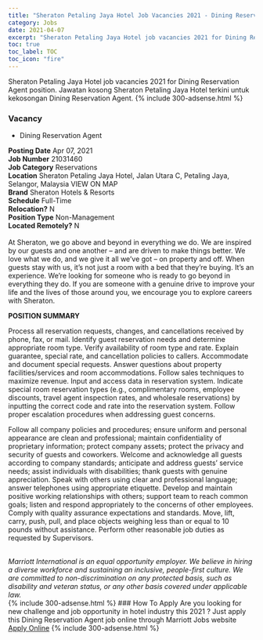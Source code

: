 ```yaml
---
title: "Sheraton Petaling Jaya Hotel Job Vacancies 2021 - Dining Reservation Agent" 
category: Jobs 
date: 2021-04-07 
excerpt: "Sheraton Petaling Jaya Hotel job vacancies 2021 for Dining Reservation Agent position. Jawatan kosong Sheraton Petaling Jaya Hotel terkini untuk kekosongan Dining Reservation Agent." 
toc: true 
toc_label: TOC 
toc_icon: "fire" 
--- 
```


Sheraton Petaling Jaya Hotel job vacancies 2021 for Dining Reservation Agent position. Jawatan kosong Sheraton Petaling Jaya Hotel terkini untuk kekosongan Dining Reservation Agent. 
{% include 300-adsense.html %} 
### Vacancy 
- Dining Reservation Agent 
<div><div><b>Posting Date</b> Apr 07, 2021<br><b>Job Number</b> 21031460<br><b>Job Category</b> Reservations<br><b>Location</b> Sheraton Petaling Jaya Hotel, Jalan Utara C, Petaling Jaya, Selangor, Malaysia VIEW ON MAP<br><b>Brand</b> Sheraton Hotels &amp; Resorts<br><b>Schedule</b> Full-Time<br><b>Relocation?</b> N<br><b>Position Type</b> Non-Management<br><b>Located Remotely?</b> N<br><br>At Sheraton, we go above and beyond in everything we do. We are inspired by our guests and one another &#8211; and are driven to make things better. We love what we do, and we give it all we&#8217;ve got &#8211; on property and off. When guests stay with us, it&#8217;s not just a room with a bed that they&#8217;re buying. It&#8217;s an experience. We&#8217;re looking for someone who is ready to go beyond in everything they do. If you are someone with a genuine drive to improve your life and the lives of those around you, we encourage you to explore careers with Sheraton.<br></div><div> <p> <strong>POSITION SUMMARY</strong> </p> <p></p> <p>Process all reservation requests, changes, and cancellations received by phone, fax, or mail. Identify guest reservation needs and determine appropriate room type. Verify availability of room type and rate. Explain guarantee, special rate, and cancellation policies to callers. Accommodate and document special requests. Answer questions about property facilities/services and room accommodations. Follow sales techniques to maximize revenue. Input and access data in reservation system. Indicate special room reservation types (e.g., complimentary rooms, employee discounts, travel agent inspection rates, and wholesale reservations) by inputting the correct code and rate into the reservation system. Follow proper escalation procedures when addressing guest concerns.</p> <p></p> <p>Follow all company policies and procedures; ensure uniform and personal appearance are clean and professional; maintain confidentiality of proprietary information; protect company assets; protect the privacy and security of guests and coworkers. Welcome and acknowledge all guests according to company standards; anticipate and address guests&#8217; service needs; assist individuals with disabilities; thank guests with genuine appreciation. Speak with others using clear and professional language; answer telephones using appropriate etiquette. Develop and maintain positive working relationships with others; support team to reach common goals; listen and respond appropriately to the concerns of other employees. Comply with quality assurance expectations and standards. Move, lift, carry, push, pull, and place objects weighing less than or equal to 10 pounds without assistance. Perform other reasonable job duties as requested by Supervisors.</p> <p></p> <p> <strong> </strong> </p> </div> <div>  &#160; </div> <em>Marriott International is an equal opportunity employer.&#160;We believe in hiring a diverse workforce and sustaining an inclusive, people-first culture.&#160;We are committed to non-discrimination on&#160;any&#160;protected&#160;basis, such as disability and veteran status, or any other basis covered under applicable law.</em><br></div> 
{% include 300-adsense.html %} 
### How To Apply 
Are you looking for new challenge and job opportunity in hotel industry this 2021 ?
Just apply this Dining Reservation Agent job online through Marriott Jobs website 
<a href="https://jobs.marriott.com/marriott/jobs/21031460?lang=en-us" class="btn btn--info" target="_blank" rel="nofollow noopenner">Apply Online</a> 
{% include 300-adsense.html %} 